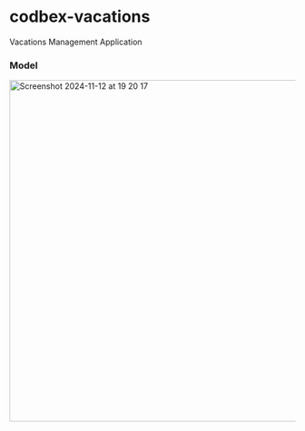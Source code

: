 # codbex-vacations
Vacations Management Application

### Model
<img width="602" alt="Screenshot 2024-11-12 at 19 20 17" src="https://github.com/user-attachments/assets/09f511ed-7aeb-4daf-a8b5-4888da9294b0">
